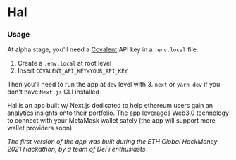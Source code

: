 # Hal

### Usage

At alpha stage, you'll need a [Covalent](https://www.covalenthq.com/) API key in a `.env.local` file.

1. Create a `.env.local` at root level
2. Insert `COVALENT_API_KEY=YOUR_API_KEY`

Then you'll need to run the app at `dev` level with
3. `next` or `yarn dev` if you don't have `Next.js` CLI installed

Hal is an app built w/ Next.js dedicated to help ethereum users gain an analytics insights onto their portfolio.
The app leverages Web3.0 technology to connect with your MetaMask wallet safely (the app will support more wallet providers soon).

*The first version of the app was built during the ETH Global HackMoney 2021 Hackathon, by a team of DeFi enthusiasts*
